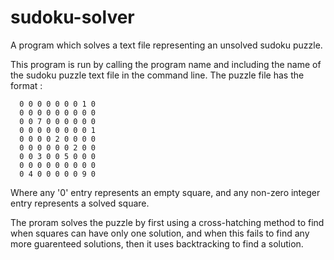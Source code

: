 # sudoku-solver
A program which solves a text file representing an unsolved sudoku puzzle.

This program is run by calling the program name and including the name of the sudoku puzzle text file in the command line.
The puzzle file has the format :
      
      0 0 0 0 0 0 0 1 0 
      0 0 0 0 0 0 0 0 0 
      0 0 7 0 0 0 0 0 0 
      0 0 0 0 0 0 0 0 1 
      0 0 0 0 2 0 0 0 0 
      0 0 0 0 0 0 2 0 0 
      0 0 3 0 0 5 0 0 0 
      0 0 0 0 0 0 0 0 0 
      0 4 0 0 0 0 0 9 0 
    
Where any '0' entry represents an empty square, and any non-zero integer entry represents a solved square. 

The proram solves the puzzle by first using a cross-hatching method to find when squares can have only one solution, and when this fails to find any more guarenteed solutions, then it uses backtracking to find a solution.

